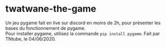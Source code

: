 # twatwane-the-game
Un jeu pygame fait en live sur discord en moins de 2h, pour présenter les bases du fonctionnement de pygame. \
Pour installer pygame, utilisez la commande `pip install pygame`.
Fait par TNtube, le 04/06/2020.